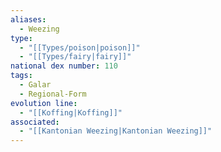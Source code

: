 ```yaml
---
aliases:
  - Weezing
type:
  - "[[Types/poison|poison]]"
  - "[[Types/fairy|fairy]]"
national dex number: 110
tags:
  - Galar
  - Regional-Form
evolution line:
  - "[[Koffing|Koffing]]"
associated:
  - "[[Kantonian Weezing|Kantonian Weezing]]"
---
```


